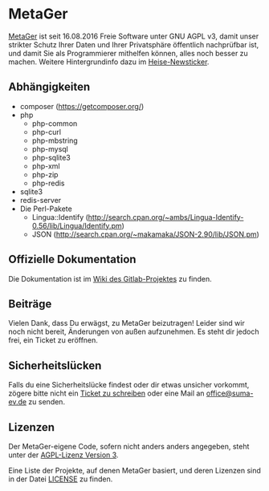 # MetaGer

[MetaGer](https://metager.de) ist seit 16.08.2016 Freie Software unter GNU AGPL v3, damit unser strikter Schutz Ihrer Daten und Ihrer Privatsphäre 
öffentlich nachprüfbar ist, und damit Sie als Programmierer mithelfen können, alles noch besser zu machen. Weitere Hintergrundinfo dazu im 
<a href="http://heise.de/-3295586" target="_blank" rel="noopener">Heise-Newsticker</a>.

## Abhängigkeiten
* composer (https://getcomposer.org/)
* php
  * php-common
  * php-curl
  * php-mbstring
  * php-mysql
  * php-sqlite3
  * php-xml
  * php-zip
  * php-redis
* sqlite3
* redis-server
* Die Perl-Pakete
  * Lingua::Identify (http://search.cpan.org/~ambs/Lingua-Identify-0.56/lib/Lingua/Identify.pm)
  * JSON (http://search.cpan.org/~makamaka/JSON-2.90/lib/JSON.pm)

## Offizielle Dokumentation

Die Dokumentation ist im [Wiki des Gitlab-Projektes](https://gitlab.metager3.de/open-source/MetaGer/wikis/home) zu finden.

## Beiträge

Vielen Dank, dass Du erwägst, zu MetaGer beizutragen!
Leider sind wir noch nicht bereit, Änderungen von außen aufzunehmen.
Es steht dir jedoch frei, ein Ticket zu eröffnen.

## Sicherheitslücken

Falls du eine Sicherheitslücke findest oder dir etwas unsicher vorkommt,
zögere bitte nicht ein [Ticket zu schreiben](https://gitlab.metager3.de/open-source/MetaGer/issues) oder eine Mail an [office@suma-ev.de](mailto:office@suma-ev.de) zu senden.

## Lizenzen

Der MetaGer-eigene Code, sofern nicht anders anders angegeben, steht unter der [AGPL-Lizenz Version 3](https://www.gnu.org/licenses/agpl-3.0).

Eine Liste der Projekte, auf denen MetaGer basiert, und deren Lizenzen sind in der Datei [LICENSE](https://gitlab.metager3.de/open-source/MetaGer/blob/development/LICENSE) zu finden. 
